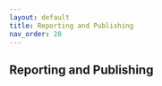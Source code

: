 ```yaml
---
layout: default
title: Reporting and Publishing
nav_order: 20
---
```


Reporting and Publishing
---
